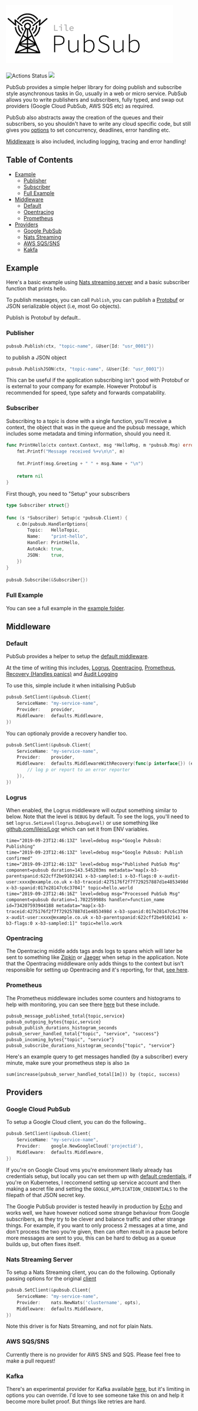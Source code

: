 ![logo](./docs/logo.png)
--
![Actions Status](https://github.com/lileio/pubsub/workflows/Test/badge.svg) [![](https://godoc.org/github.com/lileio/pubsub?status.svg)](http://godoc.org/github.com/lileio/pubsub)

PubSub provides a simple helper library for doing publish and subscribe style asynchronous tasks in Go, usually in a web or micro service. PubSub allows you to write publishers and subscribers, fully typed, and swap out providers (Google Cloud PubSub, AWS SQS etc) as required. 

PubSub also abstracts away the creation of the queues and their subscribers, so you shouldn't have to write any cloud specific code, but still gives you [options](https://godoc.org/github.com/lileio/pubsub#HandlerOptions) to set concurrency, deadlines, error handling etc.

[Middleware](https://github.com/lileio/pubsub/tree/master/middleware) is also included, including logging, tracing and error handling!


## Table of Contents

- [Example](#example)
  * [Publisher](#publisher)
  * [Subscriber](#subscriber)
  * [Full Example](#full-example)
- [Middleware](#middleware)
  * [Default](#default)
  * [Opentracing](#opentracing)
  * [Prometheus](#prometheus)
- [Providers](#providers)
  * [Google PubSub](#google)
  * [Nats Streaming](#nats)
  * [AWS SQS/SNS](#sqs)
  * [Kakfa](#kafka)

## Example

Here's a basic example using [Nats streaming server](https://nats-io.github.io/docs/nats_streaming/intro.html) and a basic subscriber function that prints hello.


To publish messages, you can call `Publish`, you can publish a [Protobuf](https://developers.google.com/protocol-buffers/docs/gotutorial) or JSON serializable object (i.e, most Go objects).

Publish is Protobuf by default..

### Publisher

``` go
pubsub.Publish(ctx, "topic-name", &User{Id: "usr_0001"})
```

to publish a JSON object

``` go
pubsub.PublishJSON(ctx, "topic-name", &User{Id: "usr_0001"})
```

This can be useful if the application subscribing isn't good with Protobuf or is external to your company for example. However Protobuf is recommended for speed, type safety and forwards compatability.

### Subscriber

Subscribing to a topic is done with a single function, you'll receive a context, the object that was in the queue and the pubsub message, which includes some metadata and timing information, should you need it.

``` go
func PrintHello(ctx context.Context, msg *HelloMsg, m *pubsub.Msg) error {
	fmt.Printf("Message received %+v\n\n", m)

	fmt.Printf(msg.Greeting + " " + msg.Name + "\n")

	return nil
}
```

First though, you need to "Setup" your subscribers

``` go
type Subscriber struct{}

func (s *Subscriber) Setup(c *pubsub.Client) {
	c.On(pubsub.HandlerOptions{
		Topic:   HelloTopic,
		Name:    "print-hello",
		Handler: PrintHello,
		AutoAck: true,
		JSON:    true,
	})
}

pubsub.Subscribe(&Subscriber{})
```

### Full Example

You can see a full example in the [example folder](https://github.com/lileio/pubsub/tree/master/example).

## Middleware

### Default

PubSub provides a helper to setup the [default middleware](https://github.com/lileio/pubsub/blob/master/middleware/defaults/defaults.go).

At the time of writing this includes, [Logrus](https://github.com/sirupsen/logrus), [Opentracing](https://github.com/opentracing/opentracing-go), [Prometheus](https://github.com/lileio/pubsub/blob/master/middleware/prometheus/prometheus.go), [Recovery (Handles panics)](https://github.com/lileio/pubsub/blob/master/middleware/recover/recover.go) and [Audit Logging](https://github.com/lileio/pubsub/blob/master/middleware/audit/audit.go)

To use this, simple include it when initialising PubSub

```go
pubsub.SetClient(&pubsub.Client{
	ServiceName: "my-service-name",
	Provider:    provider,
	Middleware:  defaults.Middleware,
})
```

You can optionaly provide a recovery handler too.

```go
pubsub.SetClient(&pubsub.Client{
	ServiceName: "my-service-name",
	Provider:    provider,
	Middleware:  defaults.MiddlewareWithRecovery(func(p interface{}) (err error){
		// log p or report to an error reporter
	}),
})
```

### Logrus

When enabled, the Logrus middleware will output something similar to below. Note that the level is `DEBUG` by default. To see the logs, you'll need to set `logrus.SetLevel(logrus.DebugLevel)` or use something like [github.com/lileio/Logr](https://github.com/lileio/logr/blob/master/logr.go#L44) which can set it from ENV variables.

```
time="2019-09-23T12:46:13Z" level=debug msg="Google Pubsub: Publishing"
time="2019-09-23T12:46:13Z" level=debug msg="Google Pubsub: Publish confirmed"
time="2019-09-23T12:46:13Z" level=debug msg="Published PubSub Msg" component=pubsub duration=143.545203ms metadata="map[x-b3-parentspanid:622cff2be9102141 x-b3-sampled:1 x-b3-flags:0 x-audit-user:xxxx@example.co.uk x-b3-traceid:4275176f2f7f729257887d1e4853498d x-b3-spanid:017e28147c6c3704]" topic=hello.world
time="2019-09-23T12:46:16Z" level=debug msg="Processed PubSub Msg" component=pubsub duration=1.702259988s handler=function_name id=734207593944188 metadata="map[x-b3-traceid:4275176f2f7f729257887d1e4853498d x-b3-spanid:017e28147c6c3704 x-audit-user:xxxx@example.co.uk x-b3-parentspanid:622cff2be9102141 x-b3-flags:0 x-b3-sampled:1]" topic=hello.work
```

### Opentracing

The Opentracing middle adds tags ands logs to spans which will later be sent to something like [Zipkin](https://zipkin.io/) or [Jaeger](https://www.jaegertracing.io/) when setup in the application. Note that the Opentracing middleware only adds things to the context but isn't responsible for setting up Opentracing and it's reporting, for that, [see here](https://github.com/opentracing/opentracing-go).

### Prometheus

The Prometheus middleware includes some counters and histograms to help with monitoring, you can see there [here](https://github.com/lileio/pubsub/blob/master/middleware/prometheus/prometheus.go#L13) but these include.

```
pubsub_message_published_total{topic,service}
pubsub_outgoing_bytes{topic,service}
pubsub_publish_durations_histogram_seconds
pubsub_server_handled_total{"topic", "service", "success"}
pubsub_incoming_bytes{"topic", "service"}
pubsub_subscribe_durations_histogram_seconds{"topic", "service"}
```

Here's an example query to get messages handled (by a subscriber) every minute, make sure your prometheus step is also `1m`

```
sum(increase(pubsub_server_handled_total[1m])) by (topic, success)
```

## Providers


### Google Cloud PubSub

To setup a Google Cloud client, you can do the following..

``` go
pubsub.SetClient(&pubsub.Client{
	ServiceName: "my-service-name",
	Provider:    google.NewGoogleCloud('projectid'),
	Middleware:  defaults.Middleware,
})
```

If you're on Google Cloud vms you're environment likely already has credentials setup, but locally you can set them up with [default credentials](https://cloud.google.com/sdk/gcloud/reference/auth/application-default/), if you're on Kubernetes, I reccomend setting up service account and then making a secret file and setting the `GOOGLE_APPLICATION_CREDENTIALS` to the filepath of that JSON secret key.

The Google PubSub provider is tested heavily in production by [Echo](http://echo.co.uk) and works well, we have however noticed some strange behaviour from Google subscribers, as they try to be clever and balance traffic and other strange things. For example, if you want to only process 2 messages at a time, and don't process the two you're given, then can often result in a pause before more messages are sent to you, this can be hard to debug as a queue builds up, but often fixes itself.


### Nats Streaming Server

To setup a Nats Streaming client, you can do the following. Optionally passing options for the original [client](github.com/nats-io/stan.go)

``` go
pubsub.SetClient(&pubsub.Client{
	ServiceName: "my-service-name",
	Provider:    nats.NewNats('clustername', opts),
	Middleware:  defaults.Middleware,
})
```

Note this driver is for Nats Streaming, and not for plain Nats.

### AWS SQS/SNS

Currently there is no provider for AWS SNS and SQS. Please feel free to make a pull request!

### Kafka

There's an experimental provider for Kafka available [here](https://github.com/lileio/pubsub/blob/master/providers/kafka/kafka.go), but it's limiting in options you can override. I'd love to see someone take this on and help it become more bullet proof. But things like retries are hard.
